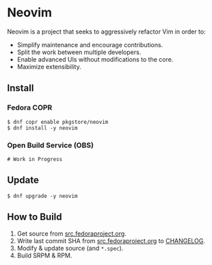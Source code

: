 # Neovim

Neovim is a project that seeks to aggressively refactor Vim in order to:

- Simplify maintenance and encourage contributions.
- Split the work between multiple developers.
- Enable advanced UIs without modifications to the core.
- Maximize extensibility.

## Install

### Fedora COPR

```
$ dnf copr enable pkgstore/neovim
$ dnf install -y neovim
```

### Open Build Service (OBS)

```
# Work in Progress
```

## Update

```
$ dnf upgrade -y neovim
```

## How to Build

1. Get source from [src.fedoraproject.org](https://src.fedoraproject.org/rpms/neovim).
2. Write last commit SHA from [src.fedoraproject.org](https://src.fedoraproject.org/rpms/neovim) to [CHANGELOG](CHANGELOG).
3. Modify & update source (and `*.spec`).
4. Build SRPM & RPM.
